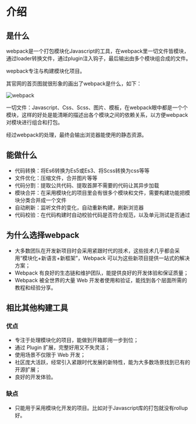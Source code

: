 # 介绍

## 是什么

webpack是一个打包模块化Javascript的工具，在webpack里一切文件皆模块，通过loader转换文件，通过plugin注入钩子，最后输出由多个模块组合成的文件。

wepback专注与构建模块化项目。

其官网的首页图就很形象的画出了webpack是什么，如下：

![webpack](/1-2webpack.png)

一切文件：Javascript、Css、Scss、图片、模板，在webpack眼中都是一个个模块，这样的好处是能清晰的描述出各个模块之间的依赖关系，以方便webpack对模块进行组合和打包。

经过webpack的处理，最终会输出浏览器能使用的静态资源。

## 能做什么

- 代码转换：将Es6转换为Es5或Es3、将Scss转换为css等等
- 文件优化：压缩文件，合并图片等等
- 代码分割：提取公共代码、提取首屏不需要的代码让其异步加载
- 模块合并：在采用模块化的项目里会有很多个模块和文件，需要构建功能把模块分类合并成一个文件
- 自动刷新：监听文件的变化，自动重新构建，刷新浏览器
- 代码校验：在代码构建时自动校验代码是否符合规范，以及单元测试是否通过

## 为什么选择webpack

- 大多数团队在开发新项目时会采用紧跟时代的技术，这些技术几乎都会采用“模块化+新语言+新框架”，Webpack 可以为这些新项目提供一站式的解决方案；
- Webpack 有良好的生态链和维护团队，能提供良好的开发体验和保证质量；
- Webpack 被全世界的大量 Web 开发者使用和验证，能找到各个层面所需的教程和经验分享。

## 相比其他构建工具

### 优点

- 专注于处理模块化的项目，能做到开箱即用一步到位；
- 通过 Plugin 扩展，完整好用又不失灵活；
- 使用场景不仅限于 Web 开发；
- 社区庞大活跃，经常引入紧跟时代发展的新特性，能为大多数场景找到已有的开源扩展；
- 良好的开发体验。

### 缺点

- 只能用于采用模块化开发的项目。比如对于Javascript库的打包就没有rollup好。